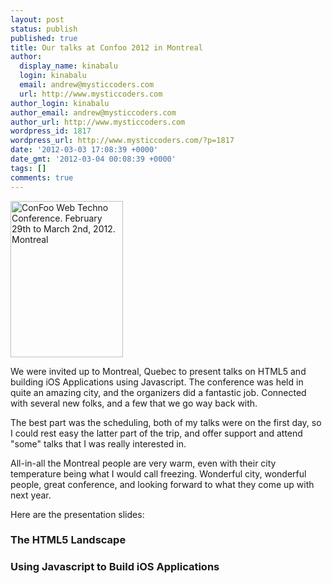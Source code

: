 ```yaml
---
layout: post
status: publish
published: true
title: Our talks at Confoo 2012 in Montreal
author:
  display_name: kinabalu
  login: kinabalu
  email: andrew@mysticcoders.com
  url: http://www.mysticcoders.com
author_login: kinabalu
author_email: andrew@mysticcoders.com
author_url: http://www.mysticcoders.com
wordpress_id: 1817
wordpress_url: http://www.mysticcoders.com/?p=1817
date: '2012-03-03 17:08:39 +0000'
date_gmt: '2012-03-04 00:08:39 +0000'
tags: []
comments: true
---
```

<a href="http://confoo.ca/en" lang="en"><img alt="ConFoo Web Techno Conference. February 29th to March 2nd, 2012. Montreal" style="border:0" width="180" height="250" src="http://confoo.ca/images/propaganda/2012/en/250_html5.jpg" /></a>

We were invited up to Montreal, Quebec to present talks on HTML5 and building iOS Applications using Javascript.  The conference was held in quite an amazing city, and the organizers did a fantastic job.  Connected with several new folks, and a few that we go way back with.  

The best part was the scheduling, both of my talks were on the first day, so I could rest easy the latter part of the trip, and offer support and attend "some" talks that I was really interested in.

All-in-all the Montreal people are very warm, even with their city temperature being what I would call freezing.  Wonderful city, wonderful people, great conference, and looking forward to what they come up with next year.

Here are the presentation slides:

<h3>The HTML5 Landscape</h3>
<script src="http://speakerdeck.com/embed/4f52a5d7038e6f002200672e.js"></script>

<h3>Using Javascript to Build iOS Applications</h3>
<script src="http://speakerdeck.com/embed/4f52b017038e6f0022007778.js"></script>

